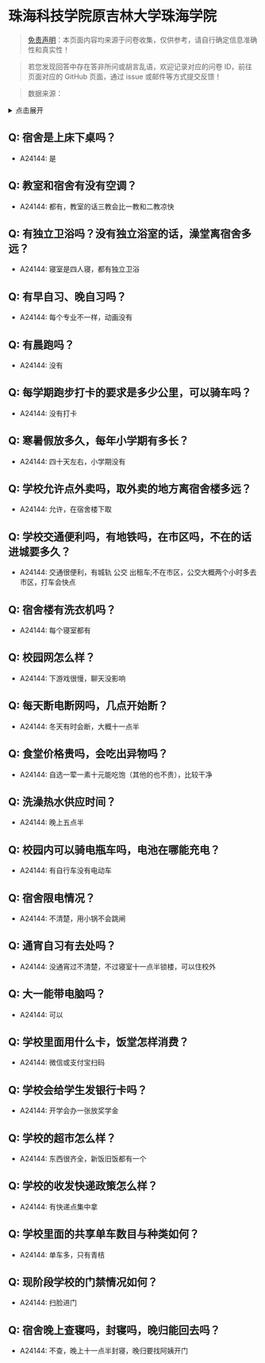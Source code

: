 # 珠海科技学院原吉林大学珠海学院

> [免责声明](https://colleges.chat/#_3)：本页面内容均来源于问卷收集，仅供参考，请自行确定信息准确性和真实性！

> 若您发现回答中存在答非所问或胡言乱语，欢迎记录对应的问卷 ID，前往页面对应的 GitHub 页面，通过 issue 或邮件等方式提交反馈！

> 数据来源：

<details><summary>点击展开</summary>
<ul>
<li>A24144: 匿名 (2024 年 06 月)</li>
</ul>
</details>

## Q: 宿舍是上床下桌吗？

- A24144: 是

## Q: 教室和宿舍有没有空调？

- A24144: 都有，教室的话三教会比一教和二教凉快

## Q: 有独立卫浴吗？没有独立浴室的话，澡堂离宿舍多远？

- A24144: 寝室是四人寝，都有独立卫浴

## Q: 有早自习、晚自习吗？

- A24144: 每个专业不一样，动画没有

## Q: 有晨跑吗？

- A24144: 没有

## Q: 每学期跑步打卡的要求是多少公里，可以骑车吗？

- A24144: 没有打卡

## Q: 寒暑假放多久，每年小学期有多长？

- A24144: 四十天左右，小学期没有

## Q: 学校允许点外卖吗，取外卖的地方离宿舍楼多远？

- A24144: 允许，在宿舍楼下取

## Q: 学校交通便利吗，有地铁吗，在市区吗，不在的话进城要多久？

- A24144: 交通很便利，有城轨 公交 出租车;不在市区，公交大概两个小时多去市区，打车会快点

## Q: 宿舍楼有洗衣机吗？

- A24144: 每个寝室都有

## Q: 校园网怎么样？

- A24144: 下游戏很慢，聊天没影响

## Q: 每天断电断网吗，几点开始断？

- A24144: 冬天有时会断，大概十一点半

## Q: 食堂价格贵吗，会吃出异物吗？

- A24144: 自选一荤一素十元能吃饱（其他的也不贵），比较干净

## Q: 洗澡热水供应时间？

- A24144: 晚上五点半

## Q: 校园内可以骑电瓶车吗，电池在哪能充电？

- A24144: 有自行车没有电动车

## Q: 宿舍限电情况？

- A24144: 不清楚，用小锅不会跳闸

## Q: 通宵自习有去处吗？

- A24144: 没通宵过不清楚，不过寝室十一点半锁楼，可以住校外

## Q: 大一能带电脑吗？

- A24144: 可以

## Q: 学校里面用什么卡，饭堂怎样消费？

- A24144: 微信或支付宝扫码

## Q: 学校会给学生发银行卡吗？

- A24144: 开学会办一张放奖学金

## Q: 学校的超市怎么样？

- A24144: 东西很齐全，新饭旧饭都有一个

## Q: 学校的收发快递政策怎么样？

- A24144: 有快递点集中拿

## Q: 学校里面的共享单车数目与种类如何？

- A24144: 单车多，只有青桔

## Q: 现阶段学校的门禁情况如何？

- A24144: 扫脸进门

## Q: 宿舍晚上查寝吗，封寝吗，晚归能回去吗？

- A24144: 不查，晚上十一点半封寝，晚归要找阿姨开门

